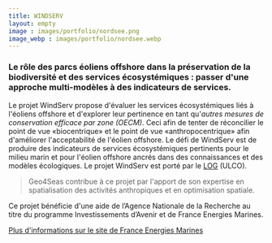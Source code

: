 ```yaml
---
title: WINDSERV
layout: empty
image : images/portfolio/nordsee.png
image_webp : images/portfolio/nordsee.webp
---
```


### Le rôle des parcs éoliens offshore dans la préservation de la biodiversité et des services écosystémiques : passer d'une approche multi-modèles à des indicateurs de services.

Le projet WindServ propose d'évaluer les services écosystémiques liés à l'éoliens offshore et d'explorer leur pertinence en tant qu'*autres mesures de conservation efficace par zone (OECM)*. Ceci afin de tenter de réconcilier le point de vue «biocentrique» et le point de vue «anthropocentrique» afin d'améliorer l'acceptabilité de l'éolien offshore. Le défi de WindServ est de produire des indicateurs de services écosystémiques pertinents pour le milieu marin et pour l'éolien offshore ancrés dans des connaissances et des modèles écologiques. Le projet WindServ est porté par le [LOG](https://log.cnrs.fr/) (ULCO).

> Geo4Seas contribue à ce projet par l'apport de son expertise en spatialisation des activités anthropiques et en optimisation spatiale.


Ce projet bénéficie d'une aide de l’Agence Nationale de la Recherche au titre du programme Investissements d’Avenir et de France Energies Marines.

[Plus d'informations sur le site de France Energies Marines](https://www.france-energies-marines.org/R-D/Projets-en-cours/WINDSERV)